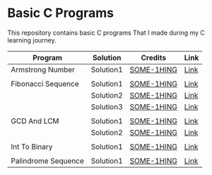 # Basic C Programs

This repository contains basic C programs That I made during my C learning journey.

| Program             | Solution  | Credits                                         | Link                                                                                                |
| ------------------- | --------- | ----------------------------------------------- | --------------------------------------------------------------------------------------------------- |
| Armstrong Number    | Solution1 | [SOME-1HING](https://www.github.com/SOME-1HING) | [Link](https://github.com/SOME-1HING/learning_c_projects/blob/main/GCD_LCM/Solution1.c)             |
|                     |           |                                                 |                                                                                                     |
| Fibonacci Sequence  | Solution1 | [SOME-1HING](https://www.github.com/SOME-1HING) | [Link](https://github.com/SOME-1HING/learning_c_projects/blob/main/Fibonacci_Sequence/Solution1.c)  |
|                     | Solution2 | [SOME-1HING](https://www.github.com/SOME-1HING) | [Link](https://github.com/SOME-1HING/learning_c_projects/blob/main/Fibonacci_Sequence/Solution2.c)  |
|                     | Solution3 | [SOME-1HING](https://www.github.com/SOME-1HING) | [Link](https://github.com/SOME-1HING/learning_c_projects/blob/main/Fibonacci_Sequence/Solution3.c)  |
|                     |           |                                                 |                                                                                                     |
| GCD And LCM         | Solution1 | [SOME-1HING](https://www.github.com/SOME-1HING) | [Link](https://github.com/SOME-1HING/learning_c_projects/blob/main/GCD_LCM/Solution1.c)             |
|                     | Solution2 | [SOME-1HING](https://www.github.com/SOME-1HING) | [Link](https://github.com/SOME-1HING/learning_c_projects/blob/main/GCD_LCM/Solution2.c)             |
|                     |           |                                                 |                                                                                                     |
| Int To Binary       | Solution1 | [SOME-1HING](https://www.github.com/SOME-1HING) | [Link](https://github.com/SOME-1HING/learning_c_projects/blob/main/Int_To_Binary/Solution1.c)       |
|                     |           |                                                 |                                                                                                     |
| Palindrome Sequence | Solution1 | [SOME-1HING](https://www.github.com/SOME-1HING) | [Link](https://github.com/SOME-1HING/learning_c_projects/blob/main/Palindrome_Sequence/Solution1.c) |
